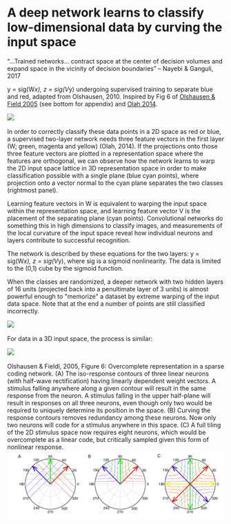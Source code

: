 # A deep network learns to classify low-dimensional data by curving the input space

“…Trained networks… contract space at the center of decision volumes and expand space in the vicinity of decision boundaries” – Nayebi & Ganguli, 2017

y = sig(W*x), z = sig(V*y) undergoing supervised training to separate blue and red, adapted from Olshausen, 2010. Inspired by Fig 6 of [Olshausen & Field 2005](http://www.rctn.org/bruno/CTBP/olshausen-field05.pdf) (see bottom for appendix) and [Olah 2014](http://colah.github.io/posts/2014-03-NN-Manifolds-Topology/). 

![](two_layer_warping_2342403.gif)

In order to correctly classify these data points in a 2D space as red or blue, a supervised two-layer network needs three feature vectors in the first layer (W; green, magenta and yellow) (Olah, 2014). If the projections onto those three feature vectors are plotted in a representation space where the features are orthogonal, we can observe how the network learns to warp the 2D input space lattice in 3D representation space in order to make classification possible with a single plane (blue cyan points), where projection onto a vector normal to the cyan plane separates the two classes (rightmost panel).

Learning feature vectors in W is equivalent to warping the input space within the representation space, and learning feature vector V is the placement of the separating plane (cyan points). Convolutional networks do something this in high dimensions to classify images, and measurements of the local curvature of the input space reveal how individual neurons and layers contribute to successful recognition.

The network is described by these equations for the two layers: y = sig(W*x), z = sig(V*y), where sig is a sigmoid nonlinearity. The data is limited to the (0,1) cube by the sigmoid function.

When the classes are randomized, a deeper network with two hidden layers of 16 units (projected back into a penultimate layer of 3 units) is almost powerful enough to "memorize" a dataset by extreme warping of the input data space. Note that at the end a number of points are still classified incorrectly.

![](three_layer_warping_4574262.gif)

For data in a 3D input space, the process is similar:

![](three_layer_warping_212485.gif)


Olshausen & Fieldl, 2005, Figure 6: Overcomplete representation in a sparse coding network. (A) The iso-response contours of three
linear neurons (with half-wave rectification) having linearly dependent weight
vectors. A stimulus falling anywhere along a given contour will result in the
same response from the neuron. A stimulus falling in the upper half-plane will
result in responses on all three neurons, even though only two would be required
to uniquely determine its position in the space. (B) Curving the response
contours removes redundancy among these neurons. Now only two neurons
will code for a stimulus anywhere in this space. (C) A full tiling of the 2D stimulus
space now requires eight neurons, which would be overcomplete as a linear
code, but critically sampled given this form of nonlinear response.
![](olshausen-fig6.png)



